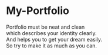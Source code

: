 # My-Portfolio<br>
Portfolio must be neat and clean <br>
which describes your identity clearly.<br>
And helps you to get your dream easily.<br>
So try to make it as much as you can.
